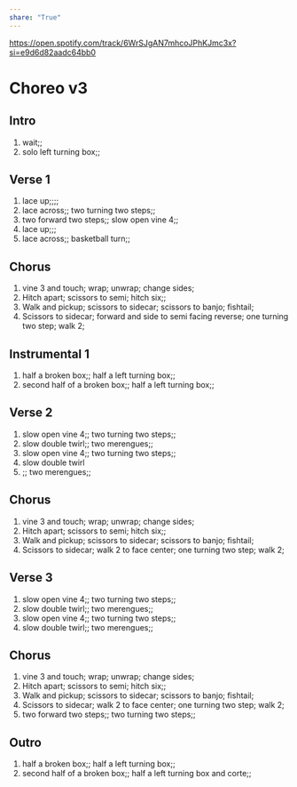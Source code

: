 ```yaml
---  
share: "True"  
---  
```

  
https://open.spotify.com/track/6WrSJgAN7mhcoJPhKJmc3x?si=e9d6d82aadc64bb0  
# Choreo v3  
## Intro  
1. wait;;  
2. solo left turning box;;  
## Verse 1  
1. lace up;;;;  
2. lace across;; two turning two steps;;  
3. two forward two steps;; slow open vine 4;;  
4. lace up;;;  
5. lace across;; basketball turn;;  
## Chorus   
1. vine 3 and touch; wrap; unwrap; change sides;  
2. Hitch apart; scissors to semi; hitch six;;  
3. Walk and pickup; scissors to sidecar; scissors to banjo; fishtail;  
4. Scissors to sidecar; forward and side to semi facing reverse; one turning two step; walk 2;  
## Instrumental 1  
1. half a broken box;; half a left turning box;;  
2. second half of a broken box;; half a left turning box;;  
## Verse 2  
1. slow open vine 4;; two turning two steps;;  
2. slow double twirl;; two merengues;;  
3. slow open vine 4;; two turning two steps;;  
4. slow double twirl  
5. ;; two merengues;;  
## Chorus   
1. vine 3 and touch; wrap; unwrap; change sides;   
2. Hitch apart; scissors to semi; hitch six;;  
3. Walk and pickup; scissors to sidecar; scissors to banjo; fishtail;  
4. Scissors to sidecar; walk 2 to face center; one turning two step; walk 2;  
## Verse 3  
1. slow open vine 4;; two turning two steps;;  
2. slow double twirl;; two merengues;;  
3. slow open vine 4;; two turning two steps;;  
4. slow double twirl;; two merengues;;  
## Chorus  
1. vine 3 and touch; wrap; unwrap; change sides;  
2. Hitch apart; scissors to semi; hitch six;;  
3. Walk and pickup; scissors to sidecar; scissors to banjo; fishtail;  
4. Scissors to sidecar; walk 2 to face center; one turning two step; walk 2;  
5. two forward two steps;; two turning two steps;;  
## Outro  
1.  half a broken box;; half a left turning box;;  
2. second half of a broken box;; half a left turning box and corte;;  
